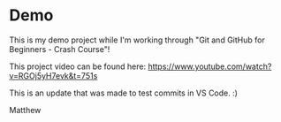 # Demo

This is my demo project while I'm working through "Git and GitHub for Beginners - Crash Course"!

This project video can be found here: https://www.youtube.com/watch?v=RGOj5yH7evk&t=751s

This is an update that was made to test commits in VS Code. :)

Matthew
